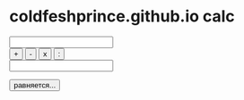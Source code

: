 # coldfeshprince.github.io calc
<input id="num1"/>

<div id="operator_btns">
  <button id="plus" class="operator">+</button>
  <button id="minus" class="operator">-</button>
  <button id="times" class="operator">x</button>
  <button id="divide" class="operator">:</button>
</div>

<input id="num2"/>

<button onclick="func()">равняется...</button>

<p id="result"></p>


<script>
  function func(){
    var num1 = Number(document.getElementById("num1").value);
    var num2 = Number(document.getElementById("num2").value);
    result = ???

    document.getElementById("result").innerHTML = result;
    }
</script>
